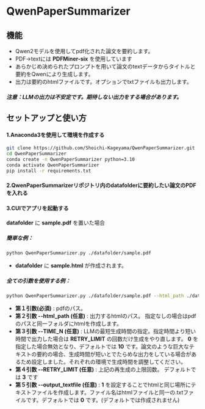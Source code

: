 # QwenPaperSummarizer

## 機能

* Qwen2モデルを使用してpdf化された論文を要約します。
* PDF→textには **PDFMiner-six** を使用しています
* あらかじめ決められたプロンプトを用いて論文のtextデータからタイトルと要約をQwenにより生成します。
* 出力は要約のhtmlファイルです。オプションでtxtファイルも出力します。

##### 注意：LLMの出力は不安定です。期待しない出力をする場合があります。

## セットアップと使い方

#### 1.Anaconda3を使用して環境を作成する

```bash
git clone https://github.com/Shoichi-Kageyama/QwenPaperSummarizer.git
cd QwenPaperSummarizer
conda create -n QwenPaperSummarizer python=3.10
conda activate QwenPaperSummarizer
pip install -r requirements.txt
```

#### 2.QwenPaperSummarizerリポジトリ内のdatafolderに要約したい論文のPDFを入れる

#### 3.CUIでアプリを起動する
**datafolder** に **sample.pdf** を置いた場合


##### 簡単な例：

```bash
python QwenPaperSummarizer.py ./datafolder/sample.pdf  
```  
  
  
* **datafolder** に **sample.html** が作成されます。　　


##### 全ての引数を使用する例：  

```bash
python QwenPaperSummarizer.py ./datafolder/sample.pdf --html_path ./datafolder/summary.html --TIME_N 10 --RETRY_LIMIT 3 --output_textfile 1 
```

* **第１引数(必須)** : pdfのパス。
* **第２引数 --html_path (任意)** : 出力するhtmlのパス。  指定なしの場合はpdfのパスと同一フォルダにhtmlを作成します。
* **第３引数 --TIME_N (任意)** : LLMの最短生成時間の指定。指定時間より短い時間で出力した場合は **RETRY_LIMIT** の回数だけ生成をやり直します。 **0** を指定した場合無効となり、デフォルトでは **10** です。論文のような巨大なテキストの要約の場合、生成時間が短いとでたらめな出力をしている場合があるため設定しました。それぞれの環境で生成時間を調整してください。
* **第４引数 --RETRY_LIMIT (任意)** : 上記の再生成の上限回数。 デフォルトでは **3** です
* **第５引数 --output_textfile (任意)** : **1** を設定することでhtmlと同じ場所にテキストファイルを作成します。ファイル名はhtmlファイルと同一の.txtファイルです。デフォルトでは **0** です。(デフォルトでは作成されません)  
